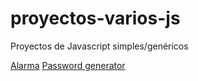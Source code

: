 # proyectos-varios-js
<p>Proyectos de Javascript simples/genéricos</p>
<a href="https://alexbgh1.github.io/proyectos-varios-js/alarm/">Alarma</a>
<a hreF="https://alexbgh1.github.io/proyectos-varios-js/password-generator/">Password generator</a>
